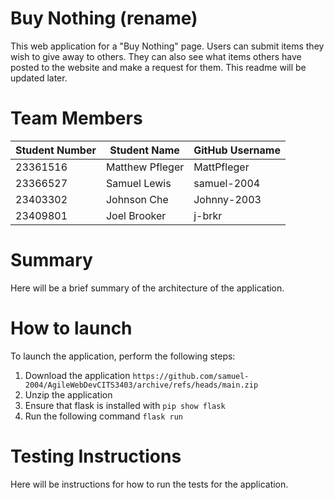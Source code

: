 # Buy Nothing (rename)
This web application for a "Buy Nothing" page. 
Users can submit items they wish to give away to others.
They can also see what items others have posted to the website and make a request for them.
This readme will be updated later.

# Team Members
Student Number | Student Name | GitHub Username
--- | --- | --- 
23361516 | Matthew Pfleger | MattPfleger
23366527 | Samuel Lewis  | samuel-2004
23403302 | Johnson Che | Johnny-2003
23409801 | Joel Brooker | j-brkr

# Summary
Here will be a brief summary of the architecture of the application.

# How to launch
To launch the application, perform the following steps:
1. Download the application `https://github.com/samuel-2004/AgileWebDevCITS3403/archive/refs/heads/main.zip`
2. Unzip the application
3. Ensure that flask is installed with `pip show flask`
4. Run the following command `flask run`

# Testing Instructions
Here will be instructions for how to run the tests for the application.